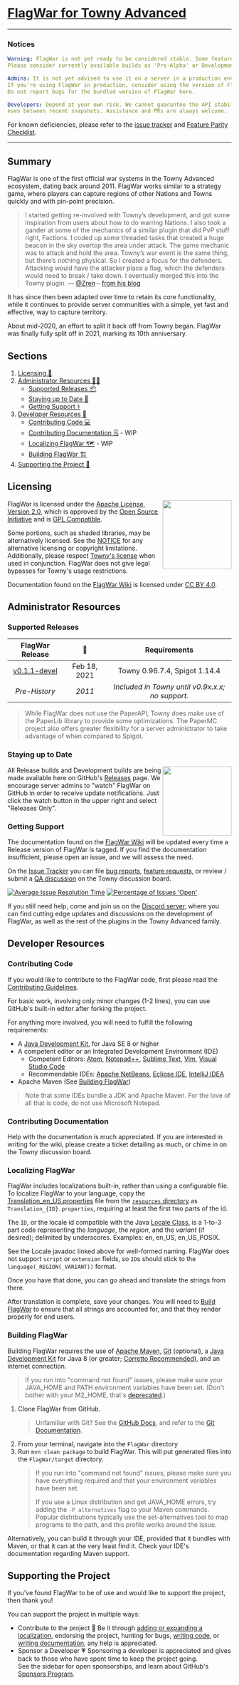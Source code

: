 [FlagWar for Towny Advanced](https://townyadvanced.github.io/wars)
==================================================================

----
### Notices

```yaml
Warning: FlagWar is not yet ready to be considered stable. Some features will likely be missing.
Please consider currently available builds as 'Pre-Alpha' or Development builds.

Admins: It is not yet advised to use it on a server in a production environment.
If you're using FlagWar in production, consider using the version of FlagWar built into Towny.
Do not report bugs for the bundled version of FlagWar here.

Developers: Depend at your own risk. We cannot guarantee the API stability at this time,
even between recent snapshots. Assistance and PRs are always welcome.
```
For known deficiencies, please refer to the [issue tracker][issue-tracker] and [Feature Parity Checklist][boards-1].

----
Summary
----

FlagWar is one of the first official war systems in the Towny Advanced ecosystem, dating back
around 2011. FlagWar works similar to a strategy game, where players can capture regions of other Nations and
Towns quickly and with pin-point precision.

> I started getting re-involved with Towny’s development, and got some inspiration from users about
> how to do warring Nations. I also took a gander at some of the mechanics of a similar plugin that
> did PvP stuff right, Factions. I coded up some threaded tasks that created a huge beacon in the
> sky overtop the area under attack. The game mechanic was to attack and hold the area. Towny’s war
> event is the same thing, but there’s nothing physical. So I created a focus for the defenders.
> Attacking would have the attacker place a flag, which the defenders would need to break / take
> down. I eventually merged this into the Towny plugin.&nbsp;&mdash;&nbsp;[@Zren](https://github.com/Zren)
> &ndash; [from his blog][zren-blog]

It has since then been adapted over time to retain its core functionality, while it continues to
provide server communities with a simple, yet fast and effective, way to capture territory.

About mid-2020, an effort to split it back off from Towny began. FlagWar was finally fully split off in 2021, marking
its 10th anniversary.

Sections
--------
1) [Licensing 📜][licensing]
2) [Administrator Resources 👨‍💻][admin-resources]
   - [Supported Releases 📦][supported-releases]
   - [Staying up to Date 📨][staying-updated]
   - [Getting Support ⚕][get-support]
3) [Developer Resources 🧰][developer-resources]
   - [Contributing Code 💻][contrib-code]
   - [Contributing Documentation 🗒][contrib-docs] - WIP
   - [Localizing FlagWar 🗺][contrib-localize]    - WIP
   - [Building FlagWar 🏗][building]
4) [Supporting the Project 🦸][supporting-flagwar]    

Licensing
---------

<img align="right" height="155" src="https://opensource.org/files/OSI_Approved_License.png">

FlagWar is licensed under the [Apache License, Version 2.0][apache-v2], which is approved by the
[Open Source Initiative][osi] and is [GPL Compatible][gpl-apache].

<!--TODO: Move this to a wiki page, or something. It's good stuff, but it clutters an already cluttered README file.
On why we chose to avoid reusing the Towny license for FlagWar:
- It's ill advised by Creative Commons, FSF, and OSI. See: https://creativecommons.org/faq/#can-i-apply-a-creative-commons-license-to-software
- It's not a Free Culture license, as it restricts commercial and derivative works
- It does not have provisions for contributions to the work, resulting in the messy need to have contributors sign over
  their copyright.
- If Towny Advanced dies off, all subprojects under it's license cannot be adapted or extended.
- Assuming the Spigot license remains legally applicable, using Towny's license would be in violation of the GNU GPLv3.

Why we choose the Apache License for FlagWar:
- Longevity: Adaptions can legally outlive the originating codebase and developers' interests.
- Server Friendly: Perpetual license to use, including any relevant included patents held by contributors.
- Developer Friendly: Adaptions permitted, and offers the free exchange of ideas. Contributor agreements baked directly
  into the license.
- Attribution: Attribution is given within each class, and any outside work can be cited in the NOTICE file. It is
  also required of forks to appropriately give attribution back to the project.
-->

Some portions, such as shaded libraries, may be alternatively licensed. See the [NOTICE][notice] for any alternative
licensing or copyright limitations. Additionally, please respect [Towny's license][cc by-nc-nd 3.0] when used in
conjunction. FlagWar does not give legal bypasses for Towny's usage restrictions.

Documentation found on the [FlagWar Wiki][wiki] is licensed under [CC BY 4.0][cc by].

Administrator Resources
-----------------------

### Supported Releases

| FlagWar Release | 📅           | Requirements                                     |
|:--------------: | :----------: | :----------------------------------------------: |
| [v0.1.1-devel][0.1.1]    | Feb 18, 2021 | Towny 0.96.7.4, Spigot 1.14.4           |
| _Pre-History_   | _2011_       | _Included in Towny until v0.9x.x.x; no support._ |

> While FlagWar does not use the PaperAPI, Towny does make use of the PaperLib library to provide
> some optimizations. The PaperMC project also offers greater flexibility for a server
> administrator to take advantage of when compared to Spigot.

[0.1.1]: https://github.com/TownyAdvanced/FlagWar/releases/tag/v0.1.1-devel "FlagWar 0.1.1 Development Release"

### Staying up to Date

<img align=right src="https://user-images.githubusercontent.com/879756/65964779-3a067200-e423-11e9-9928-938b976af2c2.gif" height="155">

All Release builds and Development builds are being made available here on GitHub's [Releases][releases] page.
We encourage server admins to "watch" FlagWar on GitHub in order to receive update notifications.
Just click the watch button in the upper right and select "Releases Only".

### Getting Support

The documentation found on the [FlagWar Wiki][wiki] will be updated every time a Release version of FlagWar is tagged.
If you find the documentation insufficient, please open an issue, and we will assess the need.

On the [Issue Tracker][issue-tracker] you can file [bug reports][bug],
[feature requests][feature], or review / submit a [QA discussion][discuss-towny] on the Towny discussion board.

[![Average Issue Resolution Time][iim-time-badge]][iim-time] [![Percentage of Issues 'Open'][iim-percent-badge]][iim-percent]

If you still need help, come and join us on the [Discord server][discord], where you can find cutting edge updates and
discussions on the development of FlagWar, as well as the rest of the plugins in the Towny Advanced family.

Developer Resources
-------------------

### Contributing Code

If you would like to contribute to the FlagWar code, first please read the [Contributing Guidelines][contributing].

For basic work, involving only minor changes (1-2 lines), you can use GitHub's built-in editor after
forking the project.

For anything more involved, you will need to fulfill the following requirements:
- A [Java Development Kit][jdk], for Java SE 8 or higher
- A competent editor or an Integrated Development Environment (IDE)
    - Competent Editors: 
      [Atom][atom], [Notepad++][npp], [Sublime Text][sublime], [Vim][vim], [Visual Studio Code][vscode]
    - Recommendable IDEs: [Apache NetBeans][netbeans], [Eclipse IDE][eclipse], [IntelliJ IDEA][idea]
- Apache Maven (See [Building FlagWar](#building-flagwar))

> Note that some IDEs bundle a JDK and Apache Maven. For the love of all that is code, do not use Microsoft Notepad.

### Contributing Documentation
Help with the documentation is much appreciated. If you are interested in writing for the wiki, please create a ticket
detailing as much, or chime in on the Towny discussion board. 

### Localizing FlagWar
FlagWar includes localizations built-in, rather than using a configurable file. To localize FlagWar to your language,
copy the [Translation_en_US.properties](src/main/resources/Translation_en_US.properties) file from the
[`resources` directory](src/main/resources) as `Translation_{ID}.properties`, requiring at least the first two parts
of the id.

The `ID`, or the locale id compatible with the Java [Locale Class](https://docs.oracle.com/javase/8/docs/api/java/util/Locale.html),
is a 1-to-3 part code representing the _language_, the _region_, and the _variant_ (if desired); delimited by
underscores. Examples: en, en_US, en_US_POSIX.

See the Locale javadoc linked above for well-formed naming. FlagWar does not support `script` or `extension` fields,
so `ID`s should stick to the `language(_REGION(_VARIANT))` format.  

Once you have that done, you can go ahead and translate the strings from there.

After translation is complete, save your changes. You will need to [Build FlagWar](README.md#Building-FlagWar) to ensure
that all strings are accounted for, and that they render properly for end users.

### Building FlagWar

Building FlagWar requires the use of [Apache Maven][maven], [Git][git] (optional), a [Java Development Kit][jdk] for
Java 8 (or greater; [Corretto Recommended][corretto]), and an internet connection. 

> If you run into "command not found" issues, please make sure your JAVA_HOME and PATH environment variables have been
> set. (Don't bother with your M2_HOME, that's [deprecated][m2home].)

1) Clone FlagWar from GitHub. 
   > Unfamiliar with Git? See the [GitHub Docs][github-docs], and refer to the [Git Documentation][git-docs].
2) From your terminal, navigate into the `FlagWar` directory
3) Run `mvn clean package` to build FlagWar. This will put generated files into the `FlagWar/target` directory.
   > If you run into "command not found" issues, please make sure you have everything required and that your environment
   > variables have been set.
   >
   > If you use a Linux distribution and get JAVA_HOME errors, try adding the `-P alternatives` flag to your
   > Maven commands. Popular distributions typically use the set-alternatives tool to map programs to the path, and this
   > profile works around the issue.

Alternatively, you can build it through your IDE, provided that it bundles with Maven, or that
it can at the very least find it. Check your IDE's documentation regarding Maven support.

Supporting the Project
----------------------

If you've found FlagWar to be of use and would like to support the project, then thank you!

You can support the project in multiple ways:
- Contribute to the project 📝 
  Be it through [adding or expanding a localization][contrib-localize], endorsing the project,
  hunting for bugs, [writing code][contrib-code], or [writing documentation][contrib-docs], any help is appreciated.
- Sponsor a Developer 💗 
  Sponsoring a developer is appreciated and gives back to those who have spent time to keep the project going.  
  See the sidebar for open sponsorships, and learn about GitHub's [Sponsors Program][gh-sponsors].

<!-- Links -->
[admin-resources]: README.md#administrator-resources "Administrator Resources"
[apache-v2]: LICENSE "Apache License, Version 2.0"
[atom]: https://atom.io/ "A hackable text editor for the 21st Century (Free, Cross Platform)"
[boards-1]: https://github.com/TownyAdvanced/FlagWar/projects/1 "FlagWar: Feature Parity Checklist"
[bug]: https://github.com/TownyAdvanced/FlagWar/issues/new?assignees=&labels=&template=bug_report.md&title= "Report a FlagWar bug"
[building]: README.md#building-flagwar "Building FlagWar"
[cc by-nc-nd 3.0]: https://creativecommons.org/licenses/by-nc-nd/3.0/legalcode "Creative Commons Attribution-NonCommercial-NoDerivs 3.0 Unported"
[cc by]: https://creativecommons.org/licenses/by/4.0/ "Creative Commons Attribution 4.0 International"
[contrib-code]: README.md#contributing-code "Contributing Code"
[contrib-docs]: README.md#contributing-documentation "Contributing Documentation"
[contrib-localize]: README.md#localizing-FlagWar "Localizing FlagWar"
[contributing]: ./.github/CONTRIBUTING.MD "FlagWar Contributing Guidelines"
[corretto]: https://docs.aws.amazon.com/corretto/latest/corretto-8-ug/patches.html "Corretto OpenJDK 8 Patches"
[developer-resources]: README.md#developer-resources "Developer Resources"
[discord]: https://discord.gg/gnpVs5m "Join the TownyAdvanced Discord server"
[discuss-towny]: https://github.com/TownyAdvanced/Towny/discussions/categories/q-a "View Towny's Q&A Discussion Board"
[eclipse]: https://www.eclipse.org/eclipseide/ "The Leading Open Platform for Professional Developers"
[feature]: https://github.com/TownyAdvanced/FlagWar/issues/new?assignees=&labels=&template=feature_request.md&title=Suggestion%3A+ "Request a new feature or tweak"
[get-support]: README.md#getting-support "Getting Support"
[gh-sponsors]: https://github.com/sponsors "Invest in the software that powers your world"
[git-docs]: https://git-scm.com/doc "Git Documentation"
[git]: https://git-scm.org/ "Git Version Control Software"
[github-docs]: https://docs.github.com/ "GitHub Documentation"
[gpl-apache]: https://www.gnu.org/licenses/license-list.html#apache2 "GPL Compatible Free Software Licenses"
[idea]: https://www.jetbrains.com/idea/ "The Capable and Ergonomic Java IDE by JetBrains"
[iim-percent-badge]: http://isitmaintained.com/badge/open/TownyAdvanced/FlagWar.svg
[iim-percent]: http://isitmaintained.com/project/TownyAdvanced/FlagWar "Percentage of Issues 'Open'"
[iim-time-badge]: http://isitmaintained.com/badge/resolution/TownyAdvanced/FlagWar.svg
[iim-time]: http://isitmaintained.com/project/TownyAdvanced/FlagWar "Average Issue Resolution Time"
[issue-tracker]: https://github.com/TownyAdvanced/FlagWar/issues "FlagWar Issue Tracker"
[jdk]: https://sdkman.io/jdks "JDK Distributions | SDKMAN!"
[licensing]: README.md#licensing "Licensing"
[m2home]: https://issues.apache.org/jira/browse/MNG-5607 "Don't use M2_HOME in mvn shell/command scripts anymore"
[maven]: https://maven.apache.org/ "Apache Maven Software Project Management and Comprehension Tool"
[netbeans]: https://netbeans.apache.org/ "Fits the Pieces Together"
[notice]: NOTICE "Legal Notices for FlagWar"
[npp]: https://notepad-plus-plus.org/ "A free (as in speech, and beer) source code editor and Notepad replacement (Free, Windows)"
[osi]: https://opensource.org/licenses "Licenses & Standards | Open Source Initiative"
[releases]: https://github.com/TownyAdvanced/FlagWar/releases "FlagWar Tagged Releases"
[sponsor-LlmDl]: https://github.com/sponsors/LlmDl "Sponsor LlmDl, the current TownyAdvanced lead developer and maintainer"
[staying-updated]: README.md#staying-up-to-date "Staying up to Date"
[sublime]: https://www.sublimetext.com/ "A sophisticated text editor for code, markup and prose (Trialware, Cross Platform)"
[supported-releases]: README.md#supported-releases "Supported Releases"
[supporting-flagwar]: README.md#supporting-the-project "Supporting the Project"
[vim]: https://www.vim.org "The ubiquitous text editor"
[vscode]: https://code.visualstudio.com "Code editing. Redefined. (Free, Cross Platform)"
[wiki]: https://github.com/TownyAdvanced/FlagWar/wiki "Official FlagWar Documentation"
[zren-blog]:https://zren.github.io/timeline/#bukkit-plugin--cellwar "Timeline / Projects | zren.github.io"
